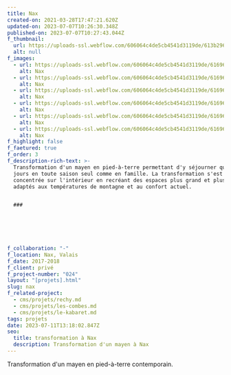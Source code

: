 ```yaml
---
title: Nax
created-on: 2021-03-28T17:47:21.620Z
updated-on: 2023-07-07T10:26:30.348Z
published-on: 2023-07-07T10:27:43.044Z
f_thumbnail:
  url: https://uploads-ssl.webflow.com/606064c4de5cb4541d3119de/613b2964eb2ba089a14a46d5_nax-thumb.jpg
  alt: null
f_images:
  - url: https://uploads-ssl.webflow.com/606064c4de5cb4541d3119de/616960d70fe8ec8faf8c4105_01-Nax_situationsplan-optimized.jpg
    alt: Nax
  - url: https://uploads-ssl.webflow.com/606064c4de5cb4541d3119de/616960d76d25fb7b3b18de46_2-Nax_EG-optimized.jpg
    alt: Nax
  - url: https://uploads-ssl.webflow.com/606064c4de5cb4541d3119de/616960d71a47dc398c87471f_4-Nax_OG-optimized.jpg
    alt: Nax
  - url: https://uploads-ssl.webflow.com/606064c4de5cb4541d3119de/616960d79630a1942effb26d_5-Nax_coupe-optimized.jpg
    alt: Nax
  - url: https://uploads-ssl.webflow.com/606064c4de5cb4541d3119de/616960d95f519f5a59e3aa4f_nax-chantier-01-optimized.jpg
    alt: Nax
  - url: https://uploads-ssl.webflow.com/606064c4de5cb4541d3119de/616960d839ccea791235b5a2_nax-chantier-02-optimized.jpg
    alt: Nax
f_highlight: false
f_faetured: true
f_order: 3
f_description-rich-text: >-
  Transformation d'un mayen en pied-à-terre permettant d'y séjourner quelques
  jours en toute saison seul comme en famille. La transformation s'est
  concentrée sur l'intérieur en recréant des espaces plus grand et plus ouvert,
  adaptés aux températures de montagne et au confort actuel.


  ### ‍


  ‍


  ‍
f_collaboration: "-"
f_location: Nax, Valais
f_date: 2017-2018
f_client: privé
f_project-number: "024"
layout: "[projets].html"
slug: nax
f_related-project:
  - cms/projets/rechy.md
  - cms/projets/les-combes.md
  - cms/projets/le-kabaret.md
tags: projets
date: 2023-07-11T13:18:02.847Z
seo:
  title: transformation à Nax
  description: Transformation d'un mayen à Nax
---
```


Transformation d'un mayen en pied-à-terre contemporain.

‍

‍
